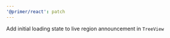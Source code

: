 ```yaml
---
'@primer/react': patch
---
```


Add initial loading state to live region announcement in `TreeView`
